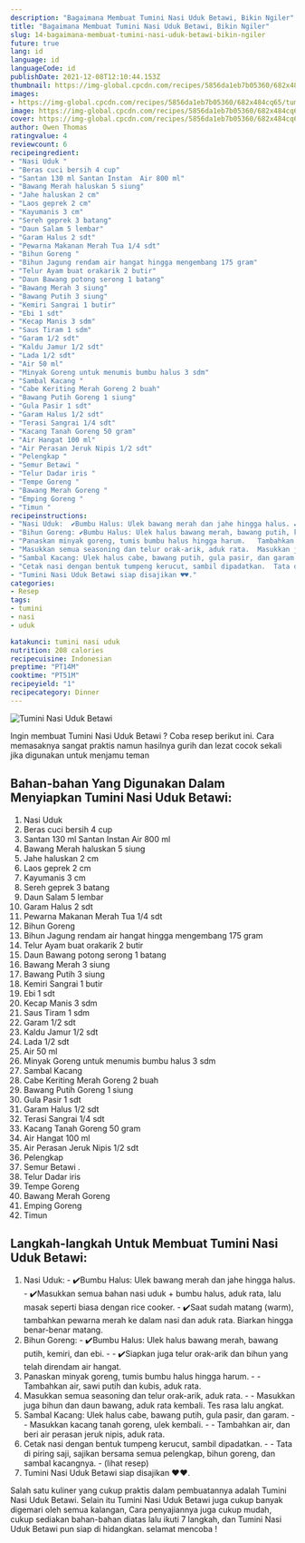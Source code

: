 ```yaml
---
description: "Bagaimana Membuat Tumini Nasi Uduk Betawi, Bikin Ngiler"
title: "Bagaimana Membuat Tumini Nasi Uduk Betawi, Bikin Ngiler"
slug: 14-bagaimana-membuat-tumini-nasi-uduk-betawi-bikin-ngiler
future: true
lang: id
language: id
languageCode: id
publishDate: 2021-12-08T12:10:44.153Z 
thumbnail: https://img-global.cpcdn.com/recipes/5856da1eb7b05360/682x484cq65/tumini-nasi-uduk-betawi-foto-resep-utama.png
images:
- https://img-global.cpcdn.com/recipes/5856da1eb7b05360/682x484cq65/tumini-nasi-uduk-betawi-foto-resep-utama.png
image: https://img-global.cpcdn.com/recipes/5856da1eb7b05360/682x484cq65/tumini-nasi-uduk-betawi-foto-resep-utama.png
cover: https://img-global.cpcdn.com/recipes/5856da1eb7b05360/682x484cq65/tumini-nasi-uduk-betawi-foto-resep-utama.png
author: Owen Thomas
ratingvalue: 4
reviewcount: 6
recipeingredient:
- "Nasi Uduk "
- "Beras cuci bersih 4 cup"
- "Santan 130 ml Santan Instan  Air 800 ml"
- "Bawang Merah haluskan 5 siung"
- "Jahe haluskan 2 cm"
- "Laos geprek 2 cm"
- "Kayumanis 3 cm"
- "Sereh geprek 3 batang"
- "Daun Salam 5 lembar"
- "Garam Halus 2 sdt"
- "Pewarna Makanan Merah Tua 1/4 sdt"
- "Bihun Goreng "
- "Bihun Jagung rendam air hangat hingga mengembang 175 gram"
- "Telur Ayam buat orakarik 2 butir"
- "Daun Bawang potong serong 1 batang"
- "Bawang Merah 3 siung"
- "Bawang Putih 3 siung"
- "Kemiri Sangrai 1 butir"
- "Ebi 1 sdt"
- "Kecap Manis 3 sdm"
- "Saus Tiram 1 sdm"
- "Garam 1/2 sdt"
- "Kaldu Jamur 1/2 sdt"
- "Lada 1/2 sdt"
- "Air 50 ml"
- "Minyak Goreng untuk menumis bumbu halus 3 sdm"
- "Sambal Kacang "
- "Cabe Keriting Merah Goreng 2 buah"
- "Bawang Putih Goreng 1 siung"
- "Gula Pasir 1 sdt"
- "Garam Halus 1/2 sdt"
- "Terasi Sangrai 1/4 sdt"
- "Kacang Tanah Goreng 50 gram"
- "Air Hangat 100 ml"
- "Air Perasan Jeruk Nipis 1/2 sdt"
- "Pelengkap "
- "Semur Betawi "
- "Telur Dadar iris "
- "Tempe Goreng "
- "Bawang Merah Goreng "
- "Emping Goreng "
- "Timun "
recipeinstructions:
- "Nasi Uduk:  ✔️Bumbu Halus: Ulek bawang merah dan jahe hingga halus. ✔️Masukkan semua bahan nasi uduk + bumbu halus, aduk rata, lalu masak seperti biasa dengan rice cooker. ✔️Saat sudah matang (warm), tambahkan pewarna merah ke dalam nasi dan aduk rata. Biarkan hingga benar-benar matang."
- "Bihun Goreng: ✔️Bumbu Halus: Ulek halus bawang merah, bawang putih, kemiri, dan ebi.  ✔️Siapkan juga telur orak-arik dan bihun yang telah direndam air hangat."
- "Panaskan minyak goreng, tumis bumbu halus hingga harum.   Tambahkan air, sawi putih dan kubis, aduk rata."
- "Masukkan semua seasoning dan telur orak-arik, aduk rata.  Masukkan juga bihun dan daun bawang, aduk rata kembali. Tes rasa lalu angkat."
- "Sambal Kacang: Ulek halus cabe, bawang putih, gula pasir, dan garam.  Masukkan kacang tanah goreng, ulek kembali.  Tambahkan air, dan beri air perasan jeruk nipis, aduk rata."
- "Cetak nasi dengan bentuk tumpeng kerucut, sambil dipadatkan.  Tata di piring saji, sajikan bersama semua pelengkap, bihun goreng, dan sambal kacangnya.           (lihat resep)"
- "Tumini Nasi Uduk Betawi siap disajikan ♥️♥️."
categories:
- Resep
tags:
- tumini
- nasi
- uduk

katakunci: tumini nasi uduk 
nutrition: 208 calories
recipecuisine: Indonesian
preptime: "PT14M"
cooktime: "PT51M"
recipeyield: "1"
recipecategory: Dinner
---
```



![Tumini Nasi Uduk Betawi](https://img-global.cpcdn.com/recipes/5856da1eb7b05360/682x484cq65/tumini-nasi-uduk-betawi-foto-resep-utama.png)

Ingin membuat Tumini Nasi Uduk Betawi ? Coba resep berikut ini. Cara memasaknya sangat praktis namun hasilnya gurih dan lezat cocok sekali jika digunakan untuk menjamu teman

<!--inarticleads1-->

## Bahan-bahan Yang Digunakan Dalam Menyiapkan Tumini Nasi Uduk Betawi:

1. Nasi Uduk 
1. Beras cuci bersih 4 cup
1. Santan 130 ml Santan Instan  Air 800 ml
1. Bawang Merah haluskan 5 siung
1. Jahe haluskan 2 cm
1. Laos geprek 2 cm
1. Kayumanis 3 cm
1. Sereh geprek 3 batang
1. Daun Salam 5 lembar
1. Garam Halus 2 sdt
1. Pewarna Makanan Merah Tua 1/4 sdt
1. Bihun Goreng 
1. Bihun Jagung rendam air hangat hingga mengembang 175 gram
1. Telur Ayam buat orakarik 2 butir
1. Daun Bawang potong serong 1 batang
1. Bawang Merah 3 siung
1. Bawang Putih 3 siung
1. Kemiri Sangrai 1 butir
1. Ebi 1 sdt
1. Kecap Manis 3 sdm
1. Saus Tiram 1 sdm
1. Garam 1/2 sdt
1. Kaldu Jamur 1/2 sdt
1. Lada 1/2 sdt
1. Air 50 ml
1. Minyak Goreng untuk menumis bumbu halus 3 sdm
1. Sambal Kacang 
1. Cabe Keriting Merah Goreng 2 buah
1. Bawang Putih Goreng 1 siung
1. Gula Pasir 1 sdt
1. Garam Halus 1/2 sdt
1. Terasi Sangrai 1/4 sdt
1. Kacang Tanah Goreng 50 gram
1. Air Hangat 100 ml
1. Air Perasan Jeruk Nipis 1/2 sdt
1. Pelengkap 
1. Semur Betawi   . 
1. Telur Dadar iris 
1. Tempe Goreng 
1. Bawang Merah Goreng 
1. Emping Goreng 
1. Timun 



<!--inarticleads2-->

## Langkah-langkah Untuk Membuat Tumini Nasi Uduk Betawi:

1. Nasi Uduk:  - ✔️Bumbu Halus: Ulek bawang merah dan jahe hingga halus. - ✔️Masukkan semua bahan nasi uduk + bumbu halus, aduk rata, lalu masak seperti biasa dengan rice cooker. - ✔️Saat sudah matang (warm), tambahkan pewarna merah ke dalam nasi dan aduk rata. Biarkan hingga benar-benar matang.
1. Bihun Goreng: - ✔️Bumbu Halus: Ulek halus bawang merah, bawang putih, kemiri, dan ebi. -  - ✔️Siapkan juga telur orak-arik dan bihun yang telah direndam air hangat.
1. Panaskan minyak goreng, tumis bumbu halus hingga harum.  -  - Tambahkan air, sawi putih dan kubis, aduk rata.
1. Masukkan semua seasoning dan telur orak-arik, aduk rata. -  - Masukkan juga bihun dan daun bawang, aduk rata kembali. Tes rasa lalu angkat.
1. Sambal Kacang: Ulek halus cabe, bawang putih, gula pasir, dan garam. -  - Masukkan kacang tanah goreng, ulek kembali. -  - Tambahkan air, dan beri air perasan jeruk nipis, aduk rata.
1. Cetak nasi dengan bentuk tumpeng kerucut, sambil dipadatkan. -  - Tata di piring saji, sajikan bersama semua pelengkap, bihun goreng, dan sambal kacangnya. -           (lihat resep)
1. Tumini Nasi Uduk Betawi siap disajikan ♥️♥️.




Salah satu kuliner yang cukup praktis dalam pembuatannya adalah  Tumini Nasi Uduk Betawi. Selain itu  Tumini Nasi Uduk Betawi  juga cukup banyak digemari oleh semua kalangan, Cara penyajiannya juga cukup mudah, cukup sediakan bahan-bahan diatas lalu ikuti 7 langkah, dan  Tumini Nasi Uduk Betawi  pun siap di hidangkan. selamat mencoba !
